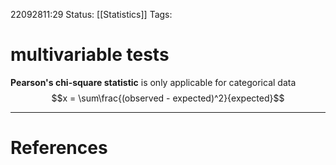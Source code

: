 22092811:29
Status:  [[Statistics]]
Tags: 

# multivariable tests

**Pearson's chi-square statistic** is only applicable for categorical data
$$x = \sum\frac{(observed - expected)^2}{expected}$$


---
# References